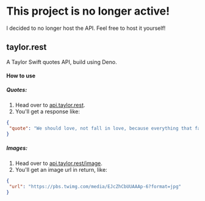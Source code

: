 # This project is no longer active!
I decided to no longer host the API. Feel free to host it yourself!

## taylor.rest
A Taylor Swift quotes API, build using Deno.  

#### How to use

##### Quotes:
1. Head over to [api.taylor.rest](https://api.taylor.rest/).
2. You'll get a response like:
 ```json
{
  "quote": "We should love, not fall in love, because everything that falls, gets broken."
}
 ```

##### Images:
1. Head over to [api.taylor.rest/image](https://api.taylor.rest/image).
2. You'll get an image url in return, like:
 ```json
{
  "url": "https://pbs.twimg.com/media/EJcZhCbUUAAAp-6?format=jpg"
}
 ```
